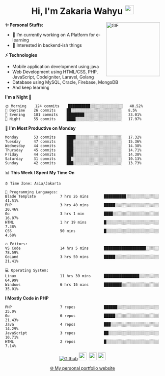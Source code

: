 <h1 align="center">Hi, I'm Zakaria Wahyu <img src="https://github.com/TheDudeThatCode/TheDudeThatCode/blob/master/Assets/Hi.gif" width="29px"></h1>

<img align="right" alt="GIF" height="175px" src="https://www.nayakapratama.co.id/wp-content/uploads/2019/07/Website-Maintenance.gif" />

**✨ Personal Stuffs:**
- 🔭 I’m currently working on A Platform for e-learning 
- 🌱 Interested in backend-ish things

**⚡ Technologies**
- Mobile application development using java
- Web Development using HTML/CSS, PHP, JavaScript, CodeIgniter, Laravel, Golang
- Database using MySQL, Oracle, Firebase, MongoDB
- And keep learning

<!--START_SECTION:waka-->
**I'm a Night 🦉** 

```text
🌞 Morning    124 commits    ██████████░░░░░░░░░░░░░░░   40.52% 
🌆 Daytime    26 commits     ██░░░░░░░░░░░░░░░░░░░░░░░   8.5% 
🌃 Evening    101 commits    ████████░░░░░░░░░░░░░░░░░   33.01% 
🌙 Night      55 commits     ████░░░░░░░░░░░░░░░░░░░░░   17.97%

```
📅 **I'm Most Productive on Monday** 

```text
Monday       53 commits     ████░░░░░░░░░░░░░░░░░░░░░   17.32% 
Tuesday      47 commits     ███░░░░░░░░░░░░░░░░░░░░░░   15.36% 
Wednesday    44 commits     ███░░░░░░░░░░░░░░░░░░░░░░   14.38% 
Thursday     45 commits     ███░░░░░░░░░░░░░░░░░░░░░░   14.71% 
Friday       44 commits     ███░░░░░░░░░░░░░░░░░░░░░░   14.38% 
Saturday     31 commits     ██░░░░░░░░░░░░░░░░░░░░░░░   10.13% 
Sunday       42 commits     ███░░░░░░░░░░░░░░░░░░░░░░   13.73%

```


📊 **This Week I Spent My Time On** 

```text
⌚︎ Time Zone: Asia/Jakarta

💬 Programming Languages: 
Blade Template           7 hrs 26 mins       ██████████░░░░░░░░░░░░░░░   41.51% 
PHP                      3 hrs 40 mins       █████░░░░░░░░░░░░░░░░░░░░   20.46% 
Go                       3 hrs 1 min         ████░░░░░░░░░░░░░░░░░░░░░   16.87% 
HTML                     1 hr 19 mins        █░░░░░░░░░░░░░░░░░░░░░░░░   7.38% 
CSS                      50 mins             █░░░░░░░░░░░░░░░░░░░░░░░░   4.68%

🔥 Editors: 
VS Code                  14 hrs 5 mins       ███████████████████░░░░░░   78.59% 
GoLand                   3 hrs 50 mins       █████░░░░░░░░░░░░░░░░░░░░   21.41%

💻 Operating System: 
Linux                    11 hrs 39 mins      ████████████████░░░░░░░░░   64.99% 
Windows                  6 hrs 16 mins       ████████░░░░░░░░░░░░░░░░░   35.01%

```

**I Mostly Code in PHP** 

```text
PHP                      7 repos             ██████░░░░░░░░░░░░░░░░░░░   25.0% 
Go                       6 repos             █████░░░░░░░░░░░░░░░░░░░░   21.43% 
Java                     4 repos             ███░░░░░░░░░░░░░░░░░░░░░░   14.29% 
JavaScript               3 repos             ██░░░░░░░░░░░░░░░░░░░░░░░   10.71% 
HTML                     2 repos             █░░░░░░░░░░░░░░░░░░░░░░░░   7.14%

```



<!--END_SECTION:waka-->

<p align="center">
<a href="https://github.com/zakariawahyu" target="_blank"><img alt="Github" src="https://img.shields.io/badge/GitHub-%2312100E.svg?&style=for-the-badge&logo=Github&logoColor=white" /></a>
<a href="https://www.twitter.com/_zakariawahyu"><img src="https://img.shields.io/badge/twitter-%231DA1F2.svg?&style=for-the-badge&logo=twitter&logoColor=white" height=25></a> 
<a href="https://www.linkedin.com/in/zakariawahyu"><img src="https://img.shields.io/badge/linkedin-%230077B5.svg?&style=for-the-badge&logo=linkedin&logoColor=white" height=25></a> 
<a href="https://www.instagram.com/_zakariawahyu"><img src="https://img.shields.io/badge/instagram-%23E4405F.svg?&style=for-the-badge&logo=instagram&logoColor=white" height=25></a></p>
<p align="center"><a href="https://www.zakariawahyu.com">🌐 My personal portfolio website</a></p>
